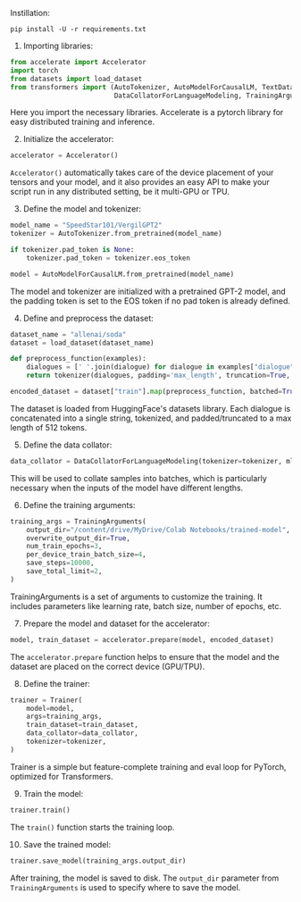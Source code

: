Instillation:

```
pip install -U -r requirements.txt
```

1. Importing libraries:
```python
from accelerate import Accelerator
import torch
from datasets import load_dataset
from transformers import (AutoTokenizer, AutoModelForCausalLM, TextDataset, 
                          DataCollatorForLanguageModeling, TrainingArguments, Trainer)
```
Here you import the necessary libraries. Accelerate is a pytorch library for easy distributed training and inference.

2. Initialize the accelerator:
```python
accelerator = Accelerator()
```
`Accelerator()` automatically takes care of the device placement of your tensors and your model, and it also provides an easy API to make your script run in any distributed setting, be it multi-GPU or TPU.

3. Define the model and tokenizer:
```python
model_name = "SpeedStar101/VergilGPT2"
tokenizer = AutoTokenizer.from_pretrained(model_name)

if tokenizer.pad_token is None:
    tokenizer.pad_token = tokenizer.eos_token

model = AutoModelForCausalLM.from_pretrained(model_name)
```
The model and tokenizer are initialized with a pretrained GPT-2 model, and the padding token is set to the EOS token if no pad token is already defined.

4. Define and preprocess the dataset:
```python
dataset_name = "allenai/soda"
dataset = load_dataset(dataset_name)

def preprocess_function(examples):
    dialogues = [' '.join(dialogue) for dialogue in examples["dialogue"]]
    return tokenizer(dialogues, padding='max_length', truncation=True, max_length=512)

encoded_dataset = dataset["train"].map(preprocess_function, batched=True)
```
The dataset is loaded from HuggingFace's datasets library. Each dialogue is concatenated into a single string, tokenized, and padded/truncated to a max length of 512 tokens.

5. Define the data collator:
```python
data_collator = DataCollatorForLanguageModeling(tokenizer=tokenizer, mlm=False)
```
This will be used to collate samples into batches, which is particularly necessary when the inputs of the model have different lengths.

6. Define the training arguments:
```python
training_args = TrainingArguments(
    output_dir="/content/drive/MyDrive/Colab Notebooks/trained-model",
    overwrite_output_dir=True,
    num_train_epochs=3,
    per_device_train_batch_size=4,
    save_steps=10000,
    save_total_limit=2,
)
```
TrainingArguments is a set of arguments to customize the training. It includes parameters like learning rate, batch size, number of epochs, etc.

7. Prepare the model and dataset for the accelerator:
```python
model, train_dataset = accelerator.prepare(model, encoded_dataset)
```
The `accelerator.prepare` function helps to ensure that the model and the dataset are placed on the correct device (GPU/TPU).

8. Define the trainer:
```python
trainer = Trainer(
    model=model,
    args=training_args,
    train_dataset=train_dataset,
    data_collator=data_collator,
    tokenizer=tokenizer,
)
```
Trainer is a simple but feature-complete training and eval loop for PyTorch, optimized for Transformers.

9. Train the model:
```python
trainer.train()
```
The `train()` function starts the training loop. 

10. Save the trained model:
```python
trainer.save_model(training_args.output_dir)
```
After training, the model is saved to disk. The `output_dir` parameter from `TrainingArguments` is used to specify where to save the model.
